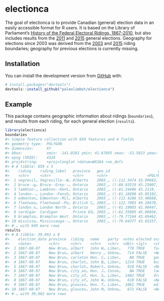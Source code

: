 
<!-- README.md is generated from README.Rmd. Please edit that file -->

# electionca

<!-- badges: start -->

<!-- badges: end -->

The goal of electionca is to provide Canadian (general) election data in
an easily accessible format for R users. It is based on the Library of
Parliament’s [History of the Federal Electoral
Ridings, 1867-2010](https://open.canada.ca/data/en/dataset/ea8f2c37-90b6-4fee-857e-984d3060184e),
but also includes results from the
[2011](https://www.elections.ca/content.aspx?section=ele&document=index&dir=pas/41ge&lang=e)
and
[2015](https://www.elections.ca/content.aspx?section=ele&document=index&dir=pas/42ge&lang=e)
general elections. Geography for elections since 2003 was derived from
the
[2003](https://open.canada.ca/data/en/dataset/78400aed-2370-4437-97ca-7563c21bacb1)
and
[2015](https://open.canada.ca/data/en/dataset/737be5ea-27cf-48a3-91d6-e835f11834b0)
riding boundaries; geography for previous elections is currently
missing.

## Installation

You can install the development version from
[GitHub](https://github.com/) with:

``` r
# install.packages("devtools")
devtools::install_github("paleolimbot/electionca")
```

## Example

This package contains geographic information about ridings
(`boundaries`), and results from each riding, for each general election
(`results`).

``` r
library(electionca)
boundaries
#> Simple feature collection with 659 features and 4 fields
#> geometry type:  POLYGON
#> dimension:      XY
#> bbox:           xmin: -141.0181 ymin: 41.67695 xmax: -52.5823 ymax: 89.99943
#> epsg (SRID):    4326
#> proj4string:    +proj=longlat +datum=WGS84 +no_defs
#> # A tibble: 659 x 5
#>    riding    riding_label   province   geo_id                      geometry
#>    <chr>     <chr>          <chr>      <chr>                  <POLYGON [°]>
#>  1 vegrevil… Vegreville--W… Alberta    2003_… ((-112.5474 53.99663, -112.5…
#>  2 bruce--g… Bruce--Grey--… Ontario    2003_… ((-80.93519 45.25007, -80.59…
#>  3 lambton-… Lambton--Kent… Ontario    2003_… ((-81.24406 43.2119, -81.224…
#>  4 london--… London--Fansh… Ontario    2003_… ((-81.16698 43.05102, -81.15…
#>  5 edmonton… Edmonton--Mil… Alberta    2003_… ((-113.4286 53.48668, -113.4…
#>  6 fleetwoo… Fleetwood--Po… British C… 2003_… ((-122.7003 49.20478, -122.6…
#>  7 london_n… London North … Ontario    2003_… ((-81.19803 42.98447, -81.19…
#>  8 cardigan  Cardigan       Prince Ed… 2003_… ((-62.55005 45.86056, -62.69…
#>  9 brampton… Brampton West  Ontario    2003_… ((-79.77164 43.69462, -79.76…
#> 10 mississa… Mississauga--… Ontario    2003_… ((-79.64377 43.65257, -79.63…
#> # … with 649 more rows
results
#> # A tibble: 39,992 x 8
#>    election_date province  riding   name    party  votes elected occupation
#>    <date>        <chr>     <chr>    <chr>   <chr>  <dbl> <lgl>   <chr>     
#>  1 1867-08-07    New Brun… albert   John W… Liber…   778 TRUE    farmer    
#>  2 1867-08-07    New Brun… albert   Henry … Unkno…   714 FALSE   <NA>      
#>  3 1867-08-07    New Brun… carleton Hon. C… Liber…    NA TRUE    general m…
#>  4 1867-08-07    New Brun… charlot… John B… Liber…  1214 TRUE    businessm…
#>  5 1867-08-07    New Brun… charlot… Robert… Unkno…   918 FALSE   <NA>      
#>  6 1867-08-07    New Brun… city_an… Hon. J… Conse…    NA TRUE    lawyer    
#>  7 1867-08-07    New Brun… city_of… Hon. S… Liber…  1402 TRUE    druggist  
#>  8 1867-08-07    New Brun… city_of… John W… Unkno…   610 FALSE   <NA>      
#>  9 1867-08-07    New Brun… glouces… Hon. T… Liber…  1061 TRUE    editor    
#> 10 1867-08-07    New Brun… glouces… John M… Unkno…   671 FALSE   <NA>      
#> # … with 39,982 more rows
```
